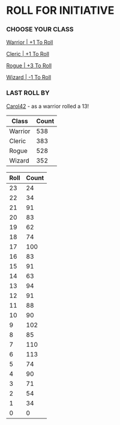 # ROLL FOR INITIATIVE
### CHOOSE YOUR CLASS

[Warrior | +1 To Roll](https://github.com/benjaminsampica/benjaminsampica/issues/new?title=roll%7Cwarrior&body=Just+click+%27Submit+new+issue%27.)

[Cleric | +1 To Roll](https://github.com/benjaminsampica/benjaminsampica/issues/new?title=roll%7Ccleric&body=Just+click+%27Submit+new+issue%27.)

[Rogue | +3 To Roll](https://github.com/benjaminsampica/benjaminsampica/issues/new?title=roll%7Crogue&body=Just+click+%27Submit+new+issue%27.)

[Wizard | -1 To Roll](https://github.com/benjaminsampica/benjaminsampica/issues/new?title=roll%7Cwizard&body=Just+click+%27Submit+new+issue%27.)
### LAST ROLL BY
[Carol42](https://www.github.com/Carol42) - as a warrior rolled a 13!

|Class|Count|
|-|-|
|Warrior|538|
|Cleric|383|
|Rogue|528|
|Wizard|352|

|Roll|Count|
|-|-|
|23|24
|22|34
|21|91
|20|83
|19|62
|18|74
|17|100
|16|83
|15|91
|14|63
|13|94
|12|91
|11|88
|10|90
|9|102
|8|85
|7|110
|6|113
|5|74
|4|90
|3|71
|2|54
|1|34
|0|0
